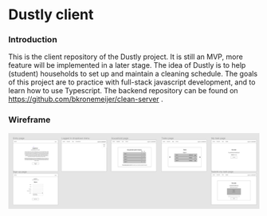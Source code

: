 # Dustly client

### Introduction
This is the client repository of the Dustly project. It is still an MVP, more feature will be implemented in a later stage. The idea of Dustly is to help (student) households to set up and maintain a cleaning schedule. The goals of this project are to practice with full-stack javascript development, and to learn how to use Typescript. The backend repository can be found on https://github.com/bkronemeijer/clean-server .

### Wireframe
![wireframe](https://github.com/bkronemeijer/clean-client/blob/master/Screenshot%202020-08-03%20at%2011.24.18.png)
